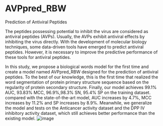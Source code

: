 # AVPpred_RBW
Prediction of Antiviral Peptides

  The peptides possessing potential to inhibit the virus are considered as antiviral peptides (AVPs). Usually, the AVPs exhibit antiviral effects by inhibiting the virus directly. With the development of molecular biology techniques, some data-driven tools have emerged to predict antiviral peptides. However, it is necessary to improve the predictive performance of these tools for antiviral peptides.

  In this study, we propose a biological words model for the first time and create a model named AVPpred_RBW designed for the prediction of antiviral peptides. To the best of our knowledge, this is the first time that realized the word segmentation of protein primary structure sequence based on the regularity of protein secondary structure.
Finally, our model achieves 99.1% AUC, 93.83% MCC, 96.9%,98.3% SN, 95.4% SP on the training dataset. compared with the state-of-the-art model, AUC increases by 4.7%, MCC increases by 11.2% and SP increases by 8.9%. Meanwhile, we generalize the model and tests on the Anticancer activity dataset and the DPP IV inhibitory activity dataset, which still achieves better performance than the existing model.
 ![image](https://github.com/zyweizm/AVPpred_RBW/assets/117652641/3a432bb2-7886-43b6-8a31-a36b37b57167)
